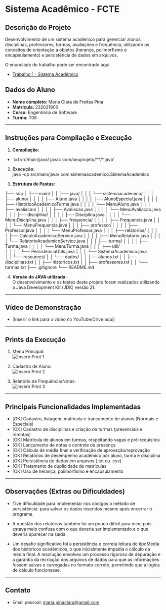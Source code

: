# Sistema Acadêmico - FCTE

## Descrição do Projeto

Desenvolvimento de um sistema acadêmico para gerenciar alunos, disciplinas, professores, turmas, avaliações e frequência, utilizando os conceitos de orientação a objetos (herança, polimorfismo e encapsulamento) e persistência de dados em arquivos.

O enunciado do trabalho pode ser encontrado aqui:
- [Trabalho 1 - Sistema Acadêmico](https://github.com/lboaventura25/OO-T06_2025.1_UnB_FCTE/blob/main/trabalhos/ep1/README.md)

## Dados do Aluno

- **Nome completo:** Maria Clara de Freitas Pina
- **Matrícula:** 232021900
- **Curso:** Engenharia de Software
- **Turma:** T06

---

## Instruções para Compilação e Execução

1. **Compilação:**  
- 'cd src/main/java/
javac com/seuprojeto/**/*.java'

2. **Execução:**  
   java -cp src/main/java/ com.sistemaacademico.SistemaAcademico

3. **Estrutura de Pastas:**  

├── src/
│   ├── main/
│   │   ├── java/
│   │   │       └── sistemaacademico/
│   │   │           ├── aluno/
│   │   │           │   ├── Aluno.java
│   │   │           │   ├── AlunoEspecial.java
│   │   │           │   ├── HistoricoAcademicoTurma.java
│   │   │           │   └── MenuAluno.java
│   │   │           ├── avaliacao/
│   │   │           │   ├── Avaliacao.java
│   │   │           │   └── MenuAvaliacao.java
│   │   │           ├── disciplina/
│   │   │           │   ├── Disciplina.java
│   │   │           │   └── MenuDisciplina.java
│   │   │           ├── frequencia/
│   │   │           │   ├── Frequencia.java
│   │   │           │   └── MenuFrequencia.java
│   │   │           ├── professor/
│   │   │           │   ├── Professor.java
│   │   │           │   └── MenuProfessor.java
│   │   │           ├── relatorios/
│   │   │           │   ├── CalculoAcademicoService.java
│   │   │           │   ├── MenuRelatorio.java
│   │   │           │   └── RelatorioAcademicoService.java
│   │   │           ├── turma/
│   │   │           │   ├── Turma.java
│   │   │           │   └── MenuTurma.java
│   │   │           ├── util/  
│   │   │           │   └── PersistenciaUtils.java
│   │   │           └── SistemaAcademico.java  
│   │   └── resources/
│   │       └── dados/
│   │           ├── alunos.txt
│   │           ├── disciplinas.txt
│   │           ├── historicos.txt
│   │           ├── professores.txt
│   │           └── turmas.txt
├── .gitignore
└── README.md

4. **Versão do JAVA utilizada:**  
   O desenvolvimento e os testes deste projeto foram realizados utilizando a Java Development Kit (JDK) versão 21.

---

## Vídeo de Demonstração

- [Inserir o link para o vídeo no YouTube/Drive aqui]

---

## Prints da Execução

1. Menu Principal:  
   ![Inserir Print 1](caminho/do/print1.png)

2. Cadastro de Aluno:  
   ![Inserir Print 2](caminho/do/print2.png)

3. Relatório de Frequência/Notas:  
   ![Inserir Print 3](caminho/do/print3.png)

---

## Principais Funcionalidades Implementadas

- [OK] Cadastro, listagem, matrícula e trancamento de alunos (Normais e Especiais)
- [OK] Cadastro de disciplinas e criação de turmas (presenciais e remotas)
- [OK] Matrícula de alunos em turmas, respeitando vagas e pré-requisitos
- [OK] Lançamento de notas e controle de presença
- [OK] Cálculo de média final e verificação de aprovação/reprovação
- [OK] Relatórios de desempenho acadêmico por aluno, turma e disciplina
- [OK] Persistência de dados em arquivos (.txt ou .csv)
- [OK] Tratamento de duplicidade de matrículas
- [OK] Uso de herança, polimorfismo e encapsulamento

---

## Observações (Extras ou Dificuldades)

- Tive dificuldade para implementar nos códigos o método de persistência: para salvar os dados inseridos mesmo após encerrar o programa.

- A questão dos relatórios também foi um pouco  dificil para mim, pois estava meio confusa com o que deveria ser implementado e o que deveria aparecer na saída.

- Um desafio significativo foi a persistência e correta leitura do tipoMedia dos históricos acadêmicos, o que inicialmente impedia o cálculo da média final. A resolução envolveu um processo rigoroso de depuração e a garantia da recriação dos arquivos de dados para que as informações fossem salvas e carregadas no formato correto, permitindo que a lógica de cálculo funcionasse.

---

## Contato

- Email pessoal: maria.pinaclara@gmail.com
